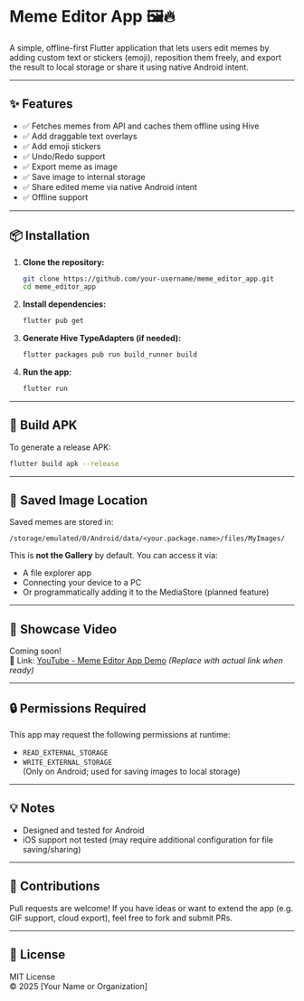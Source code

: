 # Meme Editor App 🖼️🔥

A simple, offline-first Flutter application that lets users edit memes by adding custom text or stickers (emoji), reposition them freely, and export the result to local storage or share it using native Android intent.

---

## ✨ Features

- ✅ Fetches memes from API and caches them offline using Hive
- ✅ Add draggable text overlays
- ✅ Add emoji stickers
- ✅ Undo/Redo support
- ✅ Export meme as image
- ✅ Save image to internal storage
- ✅ Share edited meme via native Android intent
- ✅ Offline support

---

## 📦 Installation

1. **Clone the repository:**
   ```bash
   git clone https://github.com/your-username/meme_editor_app.git
   cd meme_editor_app
   ```

2. **Install dependencies:**
   ```bash
   flutter pub get
   ```

3. **Generate Hive TypeAdapters (if needed):**
   ```bash
   flutter packages pub run build_runner build
   ```

4. **Run the app:**
   ```bash
   flutter run
   ```

---

## 📱 Build APK

To generate a release APK:
```bash
flutter build apk --release
```

---

## 📂 Saved Image Location

Saved memes are stored in:

```
/storage/emulated/0/Android/data/<your.package.name>/files/MyImages/
```

This is **not the Gallery** by default. You can access it via:
- A file explorer app
- Connecting your device to a PC
- Or programmatically adding it to the MediaStore (planned feature)

---

## 🎥 Showcase Video

Coming soon!  
🚧 Link: [YouTube - Meme Editor App Demo](https://youtu.be/YOUR_VIDEO_ID) *(Replace with actual link when ready)*

---

## 🔒 Permissions Required

This app may request the following permissions at runtime:
- `READ_EXTERNAL_STORAGE`
- `WRITE_EXTERNAL_STORAGE`  
(Only on Android; used for saving images to local storage)

---

## 💡 Notes

- Designed and tested for Android
- iOS support not tested (may require additional configuration for file saving/sharing)

---

## 🤝 Contributions

Pull requests are welcome! If you have ideas or want to extend the app (e.g. GIF support, cloud export), feel free to fork and submit PRs.

---

## 📄 License

MIT License  
© 2025 [Your Name or Organization]
